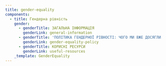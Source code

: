 ```yaml
---
title: gender-equality
components:
  - title: Гендерна рівність
    gender:
      - genderTitle: ЗАГАЛЬНА ІНФОРМАЦІЯ
        genderLink: general-information
      - genderTitle: 'ПОЛІТИКА ГЕНДЕРНОЇ РІВНОСТІ: ЧОГО МИ ВЖЕ ДОСЯГЛИ'
        genderLink: gender-equality-policy
      - genderTitle: КОРИСНІ РЕСУРСИ
        genderLink: useful-resources
    _template: GenderEquality
---
```



